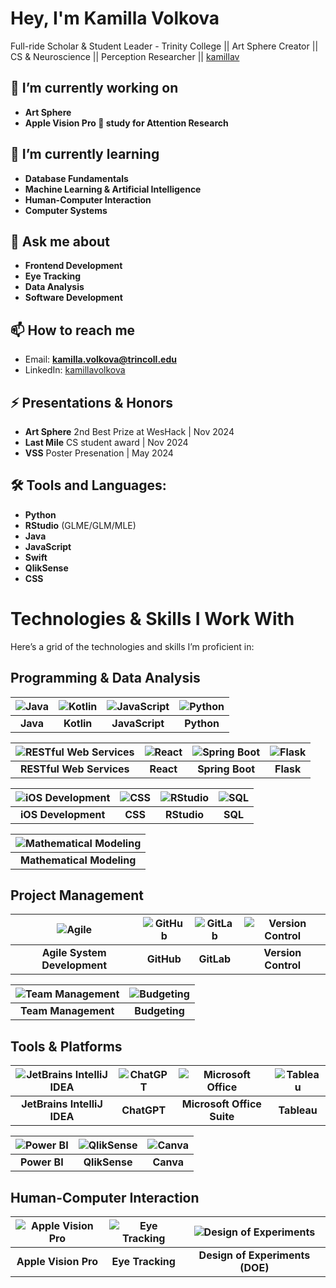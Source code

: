 # Hey, I'm Kamilla Volkova

Full-ride Scholar & Student Leader - Trinity College || Art Sphere Creator || CS & Neuroscience || Perception Researcher || [kamillav](https://github.com/kamillav)

## 🔭 I’m currently working on
- **Art Sphere**
- **Apple Vision Pro 🍏 study for Attention Research**

## 🌱 I’m currently learning
- **Database Fundamentals**
- **Machine Learning & Artificial Intelligence**
- **Human-Computer Interaction**
- **Computer Systems**

## 💬 Ask me about
- **Frontend Development**
- **Eye Tracking**
- **Data Analysis**
- **Software Development**

## 📫 How to reach me
- Email: **kamilla.volkova@trincoll.edu**
- LinkedIn: [kamillavolkova](https://www.linkedin.com/in/kamillavolkova/)

## ⚡ Presentations & Honors
- **Art Sphere** 2nd Best Prize at WesHack | Nov 2024
- **Last Mile** CS student award | Nov 2024
- **VSS** Poster Presenation | May 2024 

## 🛠️ Tools and Languages:
- **Python**
- **RStudio** (GLME/GLM/MLE)
- **Java**
- **JavaScript**
- **Swift**
- **QlikSense**
- **CSS**

# Technologies & Skills I Work With

Here’s a grid of the technologies and skills I’m proficient in:

## Programming & Data Analysis

| ![Java](https://img.icons8.com/ios-filled/50/000000/java-coffee-cup-logo.png) | ![Kotlin](https://img.icons8.com/ios-filled/50/000000/kotlin.png) | ![JavaScript](https://img.icons8.com/ios-filled/50/000000/javascript.png) | ![Python](https://img.icons8.com/ios-filled/50/000000/python.png) |
|:-----------------------------------:|:-------------------------------------:|:-----------------------------------------:|:-----------------------------------------:|
| **Java**                            | **Kotlin**                            | **JavaScript**                           | **Python**                               |

| ![RESTful Web Services](https://img.icons8.com/ios-filled/50/000000/api.png) | ![React](https://img.icons8.com/ios-filled/50/000000/react.png) | ![Spring Boot](https://img.icons8.com/ios-filled/50/000000/spring-logo.png) | ![Flask](https://img.icons8.com/ios-filled/50/000000/flask.png) |
|:-----------------------------------:|:-----------------------------------:|:---------------------------------------:|:-------------------------------------:|
| **RESTful Web Services**            | **React**                            | **Spring Boot**                         | **Flask**                              |

| ![iOS Development](https://img.icons8.com/ios-filled/50/000000/iphone.png) | ![CSS](https://img.icons8.com/ios-filled/50/000000/css3.png) | ![RStudio](https://www.svgrepo.com/svg/306678/rstudio) | ![SQL](https://img.icons8.com/ios-filled/50/000000/sql.png) |
|:---------------------------------:|:---------------------------------:|:------------------------------------:|:-------------------------------:|
| **iOS Development**               | **CSS**                            | **RStudio**                          | **SQL**                           |

| ![Mathematical Modeling](https://img.icons8.com/ios-filled/50/000000/math.png) |
|:-----------------------------------:|
| **Mathematical Modeling**          |

## Project Management

| ![Agile](https://img.icons8.com/ios-filled/50/000000/agile.png) | ![GitHub](https://img.icons8.com/ios-filled/50/000000/github.png) | ![GitLab](https://img.icons8.com/ios-filled/50/000000/gitlab.png) | ![Version Control](https://img.icons8.com/ios-filled/50/000000/git.png) |
|:-------------------------------:|:----------------------------------:|:----------------------------:|:---------------------------------:|
| **Agile System Development**     | **GitHub**                         | **GitLab**                   | **Version Control**               |

| ![Team Management](https://img.icons8.com/ios-filled/50/000000/teamwork.png) | ![Budgeting](https://img.icons8.com/ios-filled/50/000000/money.png) |
|:---------------------------------:|:---------------------------------:|
| **Team Management**               | **Budgeting**                     |

## Tools & Platforms

| ![JetBrains IntelliJ IDEA](https://img.icons8.com/ios-filled/50/000000/intellij-idea.png) | ![ChatGPT](https://img.icons8.com/ios-filled/50/000000/chatgpt.png) | ![Microsoft Office](https://img.icons8.com/ios-filled/50/000000/microsoft-office.png) | ![Tableau](https://img.icons8.com/ios-filled/50/000000/tableau.png) |
|:---------------------------------------------------:|:-----------------------------------:|:------------------------------------:|:---------------------------------:|
| **JetBrains IntelliJ IDEA**                        | **ChatGPT**                          | **Microsoft Office Suite**          | **Tableau**                       |

| ![Power BI](https://img.icons8.com/ios-filled/50/000000/power-bi.png) | ![QlikSense](https://img.icons8.com/ios-filled/50/000000/qlik-sense.png) | ![Canva](https://img.icons8.com/ios-filled/50/000000/canva.png) |
|:---------------------------------:|:-----------------------------------:|:-----------------------------------:|
| **Power BI**                      | **QlikSense**                       | **Canva**                           |

## Human-Computer Interaction

| ![Apple Vision Pro](https://img.icons8.com/ios-filled/50/000000/vision.png) | ![Eye Tracking](https://img.icons8.com/ios-filled/50/000000/eye-tracking.png) | ![Design of Experiments](https://img.icons8.com/ios-filled/50/000000/experiment.png) |
|:-------------------------------------:|:------------------------------------------:|:-----------------------------------------:|
| **Apple Vision Pro**                  | **Eye Tracking**                           | **Design of Experiments (DOE)**           |


